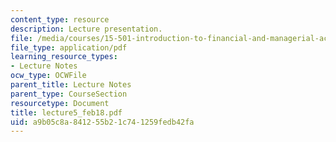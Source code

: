 ```yaml
---
content_type: resource
description: Lecture presentation.
file: /media/courses/15-501-introduction-to-financial-and-managerial-accounting-spring-2004/a9b05c8a841255b21c741259fedb42fa_lecture5_feb18.pdf
file_type: application/pdf
learning_resource_types:
- Lecture Notes
ocw_type: OCWFile
parent_title: Lecture Notes
parent_type: CourseSection
resourcetype: Document
title: lecture5_feb18.pdf
uid: a9b05c8a-8412-55b2-1c74-1259fedb42fa
---
```

